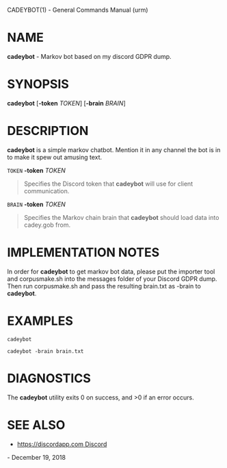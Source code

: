 CADEYBOT(1) - General Commands Manual (urm)

# NAME

**cadeybot** - Markov bot based on my discord GDPR dump.

# SYNOPSIS

**cadeybot**
\[**-token**&nbsp;*TOKEN*]
\[**-brain**&nbsp;*BRAIN*]

# DESCRIPTION

**cadeybot**
is a simple markov chatbot. Mention it in any channel the bot is in to make it spew out amusing text.

`TOKEN` **-token** *TOKEN*

> Specifies the Discord token that
> **cadeybot**
> will use for client communication.

`BRAIN` **-token** *TOKEN*

> Specifies the Markov chain brain that
> **cadeybot**
> should load data into cadey.gob from.

# IMPLEMENTATION NOTES

In order for
**cadeybot**
to get markov bot data, please put the importer tool and corpusmake.sh into the messages folder of your Discord GDPR dump. Then run corpusmake.sh and pass the resulting brain.txt as -brain to
**cadeybot**.

# EXAMPLES

`cadeybot`

`cadeybot -brain brain.txt`

# DIAGNOSTICS

The **cadeybot** utility exits&#160;0 on success, and&#160;&gt;0 if an error occurs.

# SEE ALSO

*	[https://discordapp.com Discord](hyperlink:)

 \- December 19, 2018
